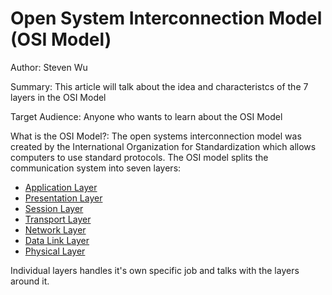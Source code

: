 # Open System Interconnection Model (OSI Model)
Author: Steven Wu

Summary: This article will talk about the idea and characteristcs of the 7 layers in the OSI Model

Target Audience: Anyone who wants to learn about the OSI Model

What is the OSI Model?:
The open systems interconnection model was created by the International Organization for Standardization which allows computers to use standard protocols.
The OSI model splits the communication system into seven layers:
  - [Application Layer](./applicationLayer.md)
  - [Presentation Layer](./presentationLayer.md)
  - [Session Layer](./sessionLayer.md)
  - [Transport Layer](./transportLayer.md)
  - [Network Layer](./networkLayer.md)
  - [Data Link Layer](./dataLinkLayer.md)
  - [Physical Layer](./physicalLayer.md)
    
Individual layers handles it's own specific job and talks with the layers around it.



